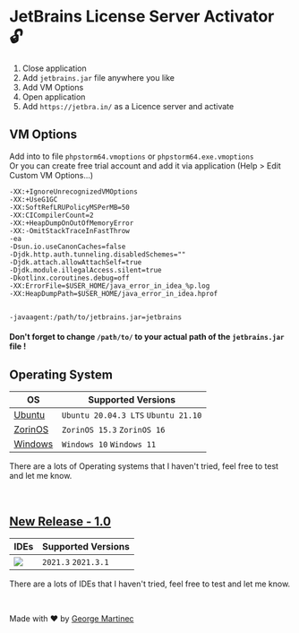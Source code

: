# JetBrains License Server Activator 🔓

1. Close application
2. Add `jetbrains.jar` file anywhere you like
3. Add VM Options
4. Open application
5. Add `https://jetbra.in/` as a Licence server and activate

## VM Options

Add into to file `phpstorm64.vmoptions` or `phpstorm64.exe.vmoptions` <br>
Or you can create free trial account and add it via application (Help > Edit Custom VM Options...)

```
-XX:+IgnoreUnrecognizedVMOptions
-XX:+UseG1GC
-XX:SoftRefLRUPolicyMSPerMB=50
-XX:CICompilerCount=2
-XX:+HeapDumpOnOutOfMemoryError
-XX:-OmitStackTraceInFastThrow
-ea
-Dsun.io.useCanonCaches=false
-Djdk.http.auth.tunneling.disabledSchemes=""
-Djdk.attach.allowAttachSelf=true
-Djdk.module.illegalAccess.silent=true
-Dkotlinx.coroutines.debug=off
-XX:ErrorFile=$USER_HOME/java_error_in_idea_%p.log
-XX:HeapDumpPath=$USER_HOME/java_error_in_idea.hprof


-javaagent:/path/to/jetbrains.jar=jetbrains
```

#### Don't forget to change `/path/to/` to your actual path of the `jetbrains.jar` file !


## Operating System
| OS                                            | Supported Versions                  |
|-----------------------------------------------|-------------------------------------|
| [Ubuntu](https://ubuntu.com/download/desktop) | `Ubuntu 20.04.3 LTS` `Ubuntu 21.10` |
| [ZorinOS](https://zorin.com/)                 | `ZorinOS 15.3` `ZorinOS 16`         |
| [Windows](https://www.microsoft.com/windows)  | `Windows 10` `Windows 11`           |

There are a lots of Operating systems that I haven't tried, feel free to test and let me know.

<br>

## [New Release - 1.0](https://github.com/george-martinec/jetbrains-activator/releases/tag/1.0)

| IDEs | Supported Versions |
| ------------- | ------------- |
|  <img align="center" src='https://raw.githubusercontent.com/george-martinec/jetbrains-evaluation-reset/master/icons/phpstorm_32x32.svg'/> | `2021.3` `2021.3.1` 

There are a lots of IDEs that I haven't tried, feel free to test and let me know.

<br>

Made with ❤️ by [George Martinec](https://github.com/George-Martinec)
